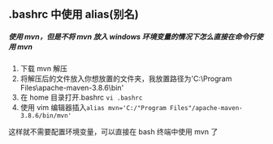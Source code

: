 ## .bashrc 中使用 alias(别名)

##### 使用 mvn，但是不将 mvn 放入 windows 环境变量的情况下怎么直接在命令行使用 mvn

1. 下载 mvn 解压
2. 将解压后的文件放入你想放置的文件夹，我放置路径为'C:\Program Files\apache-maven-3.8.6\bin'
3. 在 home 目录打开.bashrc `vi .bashrc`
4. 使用 vim 编辑器插入`alias mvn='C:/"Program Files"/apache-maven-3.8.6/bin/mvn'`

这样就不需要配置环境变量，可以直接在 bash 终端中使用 mvn 了
